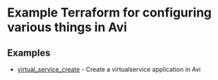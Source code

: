 # Example Terraform for configuring various things in Avi

## Examples
* [virtual_service_create](https://github.com/canad1an/avi_terraform_examples/tree/main/virtual_service_create) - Create a virtualservice application in Avi
